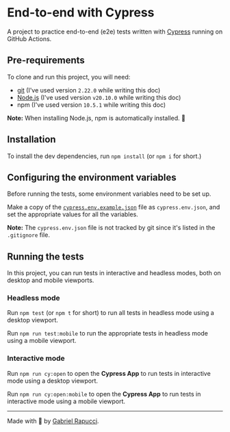 # End-to-end with Cypress

A project to practice end-to-end (e2e) tests written with [Cypress](https://cypress.io) running on GitHub Actions.

## Pre-requirements

To clone and run this project, you will need:

- [git](https://git-scm.com/downloads) (I've used version `2.22.0` while writing this doc)
- [Node.js](https://nodejs.org/en/) (I've used version `v20.10.0` while writing this doc)
- npm (I've used version `10.5.1` while writing this doc)

**Note:** When installing Node.js, npm is automatically installed. 🚀

## Installation

To install the dev dependencies, run `npm install` (or `npm i` for short.)

## Configuring the environment variables

Before running the tests, some environment variables need to be set up.

Make a copy of the [`cypress.env.example.json`](./cypress.env.example.json) file as `cypress.env.json`, and set the appropriate values for all the variables.

**Note:** The `cypress.env.json` file is not tracked by git since it's listed in the `.gitignore` file.

## Running the tests

In this project, you can run tests in interactive and headless modes, both on desktop and mobile viewports.

### Headless mode

Run `npm test` (or `npm t` for short) to run all tests in headless mode using a desktop viewport.

Run `npm run test:mobile` to run the appropriate tests in headless mode using a mobile viewport.

### Interactive mode

Run `npm run cy:open` to open the __Cypress App__ to run tests in interactive mode using a desktop viewport.

Run `npm run cy:open:mobile` to open the __Cypress App__ to run tests in interactive mode using a mobile viewport.

___

Made with 💚 by [Gabriel Rapucci](https://gabrielrapucci.com.br).
